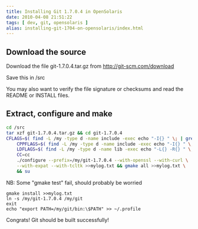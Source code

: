 ```yaml
---
title: Installing Git 1.7.0.4 in OpenSolaris
date: 2010-04-08 21:51:22
tags: [ dev, git, opensolaris ]
alias: installing-git-1704-on-opensolaris/index.html
---
```


## Download the source

Download the file git-1.7.0.4.tar.gz from http://git-scm.com/download

Save this in /src

You may also want to verify the file signature or checksums and read the README or INSTALL files.

## Extract, configure and make

```sh
cd /src
tar xzf git-1.7.0.4.tar.gz && cd git-1.7.0.4
CFLAGS=$( find -L /my -type d -name include -exec echo "-I{} " \; | grep -v "[.][0-9]" | grep -v "pth" | tr -d '\n' ) \
	CPPFLAGS=$( find -L /my -type d -name include -exec echo "-I{} " \; | grep -v "[.][0-9]" | grep -v "pth" | tr -d '\n' ) \
	LDFLAGS=$( find -L /my -type d -name lib -exec echo "-L{} -R{} " \; | grep -v "[.][0-9]" | grep -v "pth" | tr -d '\n' ) \
	CC=cc
	./configure --prefix=/my/git-1.7.0.4 --with-openssl --with-curl \
	--with-expat --with-tcltk >>mylog.txt && gmake all >>mylog.txt \
	&& su
```

NB: Some "gmake test" fail, should probably be worried

```
gmake install >>mylog.txt
ln -s /my/git-1.7.0.4 /my/git
exit
echo "export PATH=/my/git/bin:\$PATH" >> ~/.profile
```

Congrats! Git should be built successfully!
